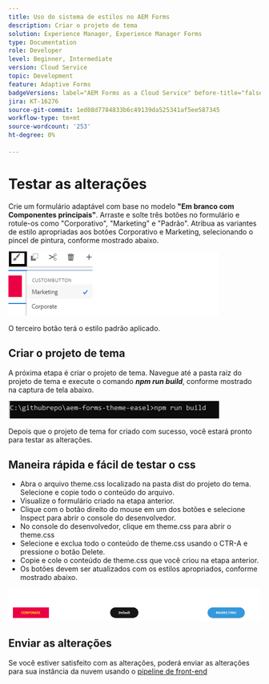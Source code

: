 ```yaml
---
title: Uso do sistema de estilos no AEM Forms
description: Criar o projeto de tema
solution: Experience Manager, Experience Manager Forms
type: Documentation
role: Developer
level: Beginner, Intermediate
version: Cloud Service
topic: Development
feature: Adaptive Forms
badgeVersions: label="AEM Forms as a Cloud Service" before-title="false"
jira: KT-16276
source-git-commit: 1ed08d7784833b6c49139da525341af5ee587345
workflow-type: tm+mt
source-wordcount: '253'
ht-degree: 0%

---
```



# Testar as alterações

Crie um formulário adaptável com base no modelo **&quot;Em branco com Componentes principais&quot;**. Arraste e solte três botões no formulário e rotule-os como &quot;Corporativo&quot;, &quot;Marketing&quot; e &quot;Padrão&quot;.
Atribua as variantes de estilo apropriadas aos botões Corporativo e Marketing, selecionando o pincel de pintura, conforme mostrado abaixo.

![estilos](assets/marketing-variation.png)

O terceiro botão terá o estilo padrão aplicado.

## Criar o projeto de tema

A próxima etapa é criar o projeto de tema. Navegue até a pasta raiz do projeto de tema e execute o comando _**npm run build**_, conforme mostrado na captura de tela abaixo.

![tema de compilação](assets/build-theme.png)

Depois que o projeto de tema for criado com sucesso, você estará pronto para testar as alterações.

## Maneira rápida e fácil de testar o css

* Abra o arquivo theme.css localizado na pasta dist do projeto do tema. Selecione e copie todo o conteúdo do arquivo.
* Visualize o formulário criado na etapa anterior.
* Clique com o botão direito do mouse em um dos botões e selecione Inspect para abrir o console do desenvolvedor.
* No console do desenvolvedor, clique em theme.css para abrir o theme.css
* Selecione e exclua todo o conteúdo de theme.css usando o CTR-A e pressione o botão Delete.
* Copie e cole o conteúdo de theme.css que você criou na etapa anterior.
* Os botões devem ser atualizados com os estilos apropriados, conforme mostrado abaixo.

![botões-finais](assets/final-state-buttons.png)

## Enviar as alterações

Se você estiver satisfeito com as alterações, poderá enviar as alterações para sua instância da nuvem usando o [pipeline de front-end](https://experienceleague.adobe.com/en/docs/experience-manager-learn/getting-started-wknd-tutorial-develop/enable-frontend-pipeline-devops/create-frontend-pipeline)

